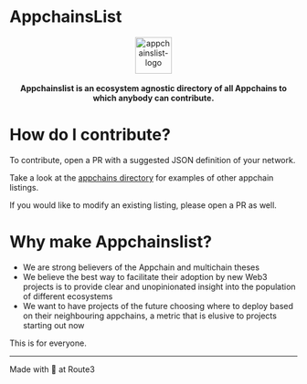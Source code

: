 # AppchainsList

<p align="center">
  <img width="64" alt="appchainslist-logo" src="https://user-images.githubusercontent.com/2997571/237005992-d44bac83-95b0-43dd-9028-655a20076bef.png">
  <br><br>
  <b>Appchainslist is an ecosystem agnostic directory of all Appchains to which anybody can contribute.</b>
</p>


# How do I contribute?

To contribute, open a PR with a suggested JSON definition of your network.

Take a look at the [appchains directory](https://github.com/Route3/AppchainsList/tree/main/appchains) for examples of other appchain listings.

If you would like to modify an existing listing, please open a PR as well.

# Why make Appchainslist?

- We are strong believers of the Appchain and multichain theses
- We believe the best way to facilitate their adoption by new Web3 projects is to provide clear and unopinionated insight into the population of different ecosystems
- We want to have projects of the future choosing where to deploy based on their neighbouring appchains, a metric that is elusive to projects starting out now

This is for everyone.

---

Made with 🧡 at Route3
